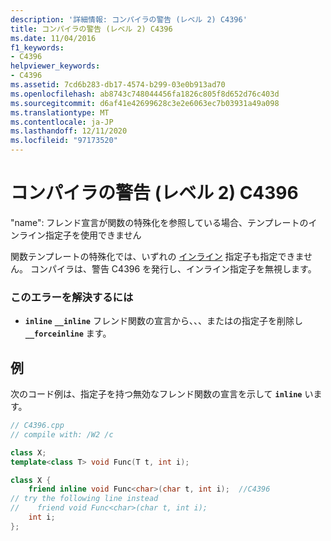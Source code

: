 ```yaml
---
description: '詳細情報: コンパイラの警告 (レベル 2) C4396'
title: コンパイラの警告 (レベル 2) C4396
ms.date: 11/04/2016
f1_keywords:
- C4396
helpviewer_keywords:
- C4396
ms.assetid: 7cd6b283-db17-4574-b299-03e0b913ad70
ms.openlocfilehash: ab8743c748044456fa1826c805f8d652d76c403d
ms.sourcegitcommit: d6af41e42699628c3e2e6063ec7b03931a49a098
ms.translationtype: MT
ms.contentlocale: ja-JP
ms.lasthandoff: 12/11/2020
ms.locfileid: "97173520"
---
```

# <a name="compiler-warning-level-2-c4396"></a>コンパイラの警告 (レベル 2) C4396

"name": フレンド宣言が関数の特殊化を参照している場合、テンプレートのインライン指定子を使用できません

関数テンプレートの特殊化では、いずれの [インライン](../../cpp/inline-functions-cpp.md) 指定子も指定できません。 コンパイラは、警告 C4396 を発行し、インライン指定子を無視します。

### <a name="to-correct-this-error"></a>このエラーを解決するには

- **`inline`** **`__inline`** フレンド関数の宣言から、、、またはの指定子を削除し **`__forceinline`** ます。

## <a name="example"></a>例

次のコード例は、指定子を持つ無効なフレンド関数の宣言を示して **`inline`** います。

```cpp
// C4396.cpp
// compile with: /W2 /c

class X;
template<class T> void Func(T t, int i);

class X {
    friend inline void Func<char>(char t, int i);  //C4396
// try the following line instead
//    friend void Func<char>(char t, int i);
    int i;
};
```
